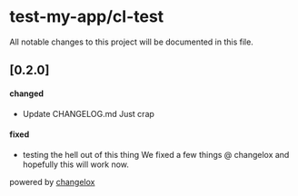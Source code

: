 # test-my-app/cl-test

All notable changes to this project will be documented in this file.

## [0.2.0]

#### changed

-   Update CHANGELOG.md
    Just crap

#### fixed

-   testing the hell out of this thing
    We fixed a few things @ changelox and hopefully this will work now.





powered by [changelox](https://changelox.com)


